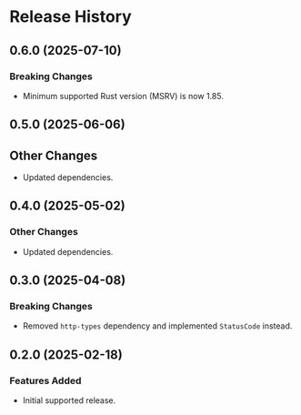 # Release History

## 0.6.0 (2025-07-10)

### Breaking Changes

- Minimum supported Rust version (MSRV) is now 1.85.

## 0.5.0 (2025-06-06)

## Other Changes

- Updated dependencies.

## 0.4.0 (2025-05-02)

### Other Changes

- Updated dependencies.

## 0.3.0 (2025-04-08)

### Breaking Changes

- Removed `http-types` dependency and implemented `StatusCode` instead.

## 0.2.0 (2025-02-18)

### Features Added

- Initial supported release.
